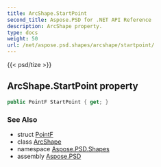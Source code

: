 ```yaml
---
title: ArcShape.StartPoint
second_title: Aspose.PSD for .NET API Reference
description: ArcShape property. 
type: docs
weight: 50
url: /net/aspose.psd.shapes/arcshape/startpoint/
---
```

{{< psd/tize >}}
## ArcShape.StartPoint property

```csharp
public PointF StartPoint { get; }
```

### See Also

* struct [PointF](../../../aspose.psd/pointf/)
* class [ArcShape](../)
* namespace [Aspose.PSD.Shapes](../../arcshape/)
* assembly [Aspose.PSD](../../../)


